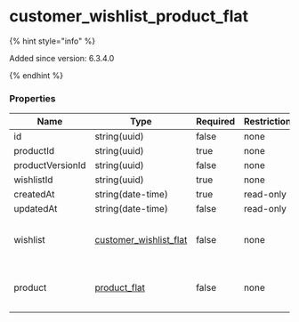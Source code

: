 
# customer_wishlist_product_flat

{% hint style="info" %}

Added since version: 6.3.4.0

{% endhint %}

### Properties

|Name|Type|Required|Restrictions|Description|
|---|---|---|---|---|
|id|string(uuid)|false|none|none|
|productId|string(uuid)|true|none|none|
|productVersionId|string(uuid)|false|none|none|
|wishlistId|string(uuid)|true|none|none|
|createdAt|string(date-time)|true|read-only|none|
|updatedAt|string(date-time)|false|read-only|none|
|wishlist|[customer_wishlist_flat](/schema/customer_wishlist_flat)|false|none|Added since version: 6.3.4.0|
|product|[product_flat](/schema/product_flat)|false|none|Added since version: 6.0.0.0|
